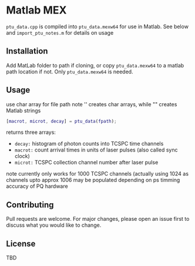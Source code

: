 # Matlab MEX

`ptu_data.cpp` is compiled into `ptu_data.mexw64` for use in Matlab.  See below and `import_ptu_notes.m` for details on usage

## Installation

Add MatLab folder to path if cloning, or copy `ptu_data.mexw64` to a matlab path location if not.  Only `ptu_data.mexw64` is needed.

## Usage

use char array for file path
note '' creates char arrays, while "" creates Matlab strings

```matlab
[macrot, microt, decay] = ptu_data(fpath);
```

returns three arrays:

- `decay:`  histogram of photon counts into TCSPC time channels
- `macrot:`  count arrival times in units of laser pulses (also called sync clock)
- `microt:`  TCSPC collection channel number after laser pulse

note currently only works for 1000 TCSPC channels (actually using 1024 as channels upto approx 1006 may be populated depending on ps timming accuracy of PQ hardware


## Contributing
Pull requests are welcome. For major changes, please open an issue first to discuss what you would like to change.


## License
TBD